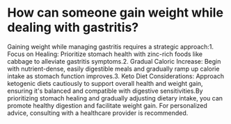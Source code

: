 # How can someone gain weight while dealing with gastritis?

Gaining weight while managing gastritis requires a strategic approach:1. Focus on Healing: Prioritize stomach health with zinc-rich foods like cabbage to alleviate gastritis symptoms.2. Gradual Caloric Increase: Begin with nutrient-dense, easily digestible meals and gradually ramp up calorie intake as stomach function improves.3. Keto Diet Considerations: Approach ketogenic diets cautiously to support overall health and weight gain, ensuring it's balanced and compatible with digestive sensitivities.By prioritizing stomach healing and gradually adjusting dietary intake, you can promote healthy digestion and facilitate weight gain. For personalized advice, consulting with a healthcare provider is recommended.